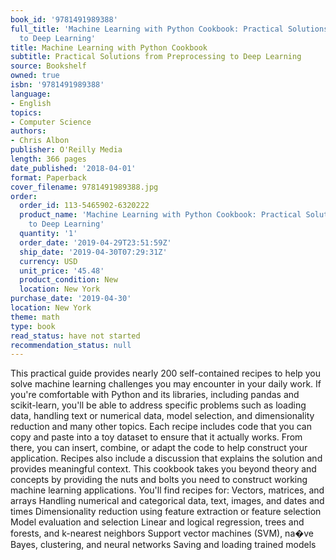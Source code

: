 ```yaml
---
book_id: '9781491989388'
full_title: 'Machine Learning with Python Cookbook: Practical Solutions from Preprocessing
  to Deep Learning'
title: Machine Learning with Python Cookbook
subtitle: Practical Solutions from Preprocessing to Deep Learning
source: Bookshelf
owned: true
isbn: '9781491989388'
language:
- English
topics:
- Computer Science
authors:
- Chris Albon
publisher: O'Reilly Media
length: 366 pages
date_published: '2018-04-01'
format: Paperback
cover_filename: 9781491989388.jpg
order:
  order_id: 113-5465902-6320222
  product_name: 'Machine Learning with Python Cookbook: Practical Solutions from Preprocessing
    to Deep Learning'
  quantity: '1'
  order_date: '2019-04-29T23:51:59Z'
  ship_date: '2019-04-30T07:29:31Z'
  currency: USD
  unit_price: '45.48'
  product_condition: New
  location: New York
purchase_date: '2019-04-30'
location: New York
theme: math
type: book
read_status: have not started
recommendation_status: null
---
```

This practical guide provides nearly 200 self-contained recipes to help you solve machine learning challenges you may encounter in your daily work. If you're comfortable with Python and its libraries, including pandas and scikit-learn, you'll be able to address specific problems such as loading data, handling text or numerical data, model selection, and dimensionality reduction and many other topics.
Each recipe includes code that you can copy and paste into a toy dataset to ensure that it actually works. From there, you can insert, combine, or adapt the code to help construct your application. Recipes also include a discussion that explains the solution and provides meaningful context. This cookbook takes you beyond theory and concepts by providing the nuts and bolts you need to construct working machine learning applications.
You'll find recipes for:
Vectors, matrices, and arrays
Handling numerical and categorical data, text, images, and dates and times
Dimensionality reduction using feature extraction or feature selection
Model evaluation and selection
Linear and logical regression, trees and forests, and k-nearest neighbors
Support vector machines (SVM), na�ve Bayes, clustering, and neural networks
Saving and loading trained models
